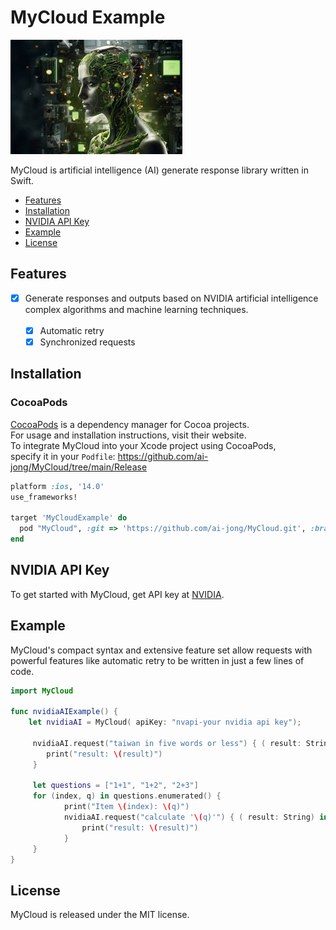 # MyCloud Example

![MyCloud: Elegant Networking in Swift](nvidia.png)

MyCloud is artificial intelligence (AI) generate response library written in Swift.

- [Features](#features)
- [Installation](#installation)
- [NVIDIA API Key](#NVIDIA-API-Key)
- [Example](#example)
- [License](#license)

## Features

- [x] Generate responses and outputs based on NVIDIA artificial intelligence <br> complex algorithms and machine learning techniques. <br> <br>
  - [x] Automatic retry
  - [x] Synchronized requests

## Installation
### CocoaPods

[CocoaPods](https://cocoapods.org) is a dependency manager for Cocoa projects.<br> 
For usage and installation instructions, visit their website.<br> 
To integrate MyCloud into your Xcode project using CocoaPods, <br> specify it in your `Podfile`:
https://github.com/ai-jong/MyCloud/tree/main/Release
```ruby
platform :ios, '14.0'
use_frameworks!

target 'MyCloudExample' do
  pod "MyCloud", :git => 'https://github.com/ai-jong/MyCloud.git', :branch => 'main'
end

```
## NVIDIA API Key
To get started with MyCloud, get API key at [NVIDIA](https://www.nvidia.com/en-us/ai/).

## Example

MyCloud's compact syntax and extensive feature set allow requests with powerful features like automatic retry to be written in just a few lines of code.

```swift
import MyCloud

func nvidiaAIExample() {
    let nvidiaAI = MyCloud( apiKey: "nvapi-your nvidia api key");
                
     nvidiaAI.request("taiwan in five words or less") { ( result: String) in
        print("result: \(result)")
     }
        
     let questions = ["1+1", "1+2", "2+3"]
     for (index, q) in questions.enumerated() {
            print("Item \(index): \(q)")
            nvidiaAI.request("calculate '\(q)'") { ( result: String) in
                print("result: \(result)")
            }
     }
}
```

## License

MyCloud is released under the MIT license.

